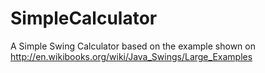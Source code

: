 SimpleCalculator
================

A Simple Swing Calculator based on the example shown on http://en.wikibooks.org/wiki/Java_Swings/Large_Examples
